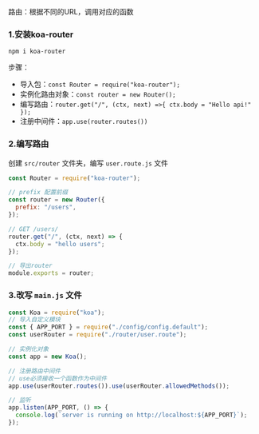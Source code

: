 路由：根据不同的URL，调用对应的函数

### 1.安装koa-router

```shell
npm i koa-router
```

步骤：

- 导入包：`const Router = require("koa-router");`
- 实例化路由对象：`const router = new Router();`
- 编写路由：`router.get("/", (ctx, next) =>{ ctx.body = "Hello api!" });`
- 注册中间件：`app.use(router.routes())`



### 2.编写路由

创建 `src/router` 文件夹，编写 `user.route.js` 文件

```js
const Router = require("koa-router");

// prefix 配置前缀
const router = new Router({
  prefix: "/users",
});

// GET /users/
router.get("/", (ctx, next) => {
  ctx.body = "hello users";
});

// 导出router
module.exports = router;
```

### 3.改写 `main.js` 文件

```js
const Koa = require("koa");
// 导入自定义模块
const { APP_PORT } = require("./config/config.default");
const userRouter = require("./router/user.route");

// 实例化对象
const app = new Koa();

// 注册路由中间件
// use必须接收一个函数作为中间件
app.use(userRouter.routes()).use(userRouter.allowedMethods());

// 监听
app.listen(APP_PORT, () => {
  console.log(`server is running on http://localhost:${APP_PORT}`);
});
```

